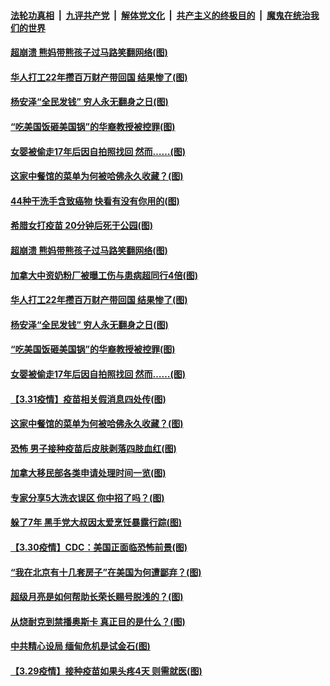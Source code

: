 ####  [法轮功真相](../../../../basic/blob/master/README.md?t=04020701) &nbsp;|&nbsp; [九评共产党](../../../../9ping.md/blob/master/README.md?t=04020701) &nbsp;|&nbsp; [解体党文化](../../../../jtdwh.md/blob/master/README.md?t=04020701)  &nbsp;|&nbsp; [共产主义的终极目的](../../../../gczydzjmd.md/blob/master/README.md?t=04020701) &nbsp;|&nbsp; [魔鬼在统治我们的世界](../../../../mgztzwmdsj.md/blob/master/README.md?t=04020701) 

#### [超崩溃 熊妈带熊孩子过马路笑翻网络(图)](../pages/p3/967451.md?t=04020701) 

#### [华人打工22年攒百万财产带回国 结果惨了(图)](../pages/p3/967438.md?t=04020701) 

#### [杨安泽“全民发钱” 穷人永无翻身之日(图)](../pages/p3/967394.md?t=04020701) 

#### [“吃美国饭砸美国锅”的华裔教授被控罪(图)](../pages/p3/967375.md?t=04020701) 

#### [女婴被偷走17年后因自拍照找回 然而……(图)](../pages/p3/967371.md?t=04020701) 

#### [这家中餐馆的菜单为何被哈佛永久收藏？(图)](../pages/p3/967349.md?t=04020701) 

#### [44种干洗手含致癌物 快看有没有你用的(图)](../pages/p3/967476.md?t=04020701) 

#### [希腊女打疫苗 20分钟后死于公园(图)](../pages/p3/967474.md?t=04020701) 

#### [超崩溃 熊妈带熊孩子过马路笑翻网络(图)](../pages/p3/967451.md?t=04020701) 

#### [加拿大中资奶粉厂被曝工伤与患病超同行4倍(图)](../pages/p3/967453.md?t=04020701) 

#### [华人打工22年攒百万财产带回国 结果惨了(图)](../pages/p3/967438.md?t=04020701) 

#### [杨安泽“全民发钱” 穷人永无翻身之日(图)](../pages/p3/967394.md?t=04020701) 

#### [“吃美国饭砸美国锅”的华裔教授被控罪(图)](../pages/p3/967375.md?t=04020701) 

#### [女婴被偷走17年后因自拍照找回 然而……(图)](../pages/p3/967371.md?t=04020701) 

#### [【3.31疫情】疫苗相关假消息四处传(图)](../pages/p3/967364.md?t=04020701) 

#### [这家中餐馆的菜单为何被哈佛永久收藏？(图)](../pages/p3/967349.md?t=04020701) 

#### [恐怖 男子接种疫苗后皮肤剥落四肢血红(图)](../pages/p3/967338.md?t=04020701) 

#### [加拿大移民部各类申请处理时间一览(图)](../pages/p3/967304.md?t=04020701) 

#### [专家分享5大洗衣误区 你中招了吗？(图)](../pages/p3/967300.md?t=04020701) 

#### [躲了7年 黑手党大叔因太爱烹饪暴露行踪(图)](../pages/p3/967249.md?t=04020701) 

#### [【3.30疫情】CDC：美国正面临恐怖前景(图)](../pages/p3/967247.md?t=04020701) 

#### [“我在北京有十几套房子”在美国为何遭鄙弃？(图)](../pages/p3/966855.md?t=04020701) 

#### [超级月亮是如何帮助长荣长赐号脱浅的？(图)](../pages/p3/967228.md?t=04020701) 

#### [从烧耐克到禁播奥斯卡 真正目的是什么？(图)](../pages/p3/967179.md?t=04020701) 

#### [中共精心设局 缅甸危机是试金石(图)](../pages/p3/967162.md?t=04020701) 

#### [【3.29疫情】接种疫苗如果头疼4天 则需就医(图)](../pages/p3/967155.md?t=04020701) 

